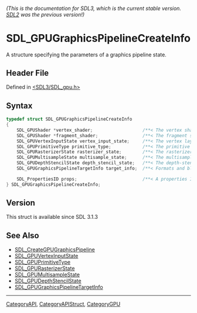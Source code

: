 ###### (This is the documentation for SDL3, which is the current stable version. [SDL2](https://wiki.libsdl.org/SDL2/) was the previous version!)
# SDL_GPUGraphicsPipelineCreateInfo

A structure specifying the parameters of a graphics pipeline state.

## Header File

Defined in [<SDL3/SDL_gpu.h>](https://github.com/libsdl-org/SDL/blob/main/include/SDL3/SDL_gpu.h)

## Syntax

```c
typedef struct SDL_GPUGraphicsPipelineCreateInfo
{
    SDL_GPUShader *vertex_shader;                   /**< The vertex shader used by the graphics pipeline. */
    SDL_GPUShader *fragment_shader;                 /**< The fragment shader used by the graphics pipeline. */
    SDL_GPUVertexInputState vertex_input_state;     /**< The vertex layout of the graphics pipeline. */
    SDL_GPUPrimitiveType primitive_type;            /**< The primitive topology of the graphics pipeline. */
    SDL_GPURasterizerState rasterizer_state;        /**< The rasterizer state of the graphics pipeline. */
    SDL_GPUMultisampleState multisample_state;      /**< The multisample state of the graphics pipeline. */
    SDL_GPUDepthStencilState depth_stencil_state;   /**< The depth-stencil state of the graphics pipeline. */
    SDL_GPUGraphicsPipelineTargetInfo target_info;  /**< Formats and blend modes for the render targets of the graphics pipeline. */

    SDL_PropertiesID props;                         /**< A properties ID for extensions. Should be 0 if no extensions are needed. */
} SDL_GPUGraphicsPipelineCreateInfo;
```

## Version

This struct is available since SDL 3.1.3

## See Also

- [SDL_CreateGPUGraphicsPipeline](SDL_CreateGPUGraphicsPipeline)
- [SDL_GPUVertexInputState](SDL_GPUVertexInputState)
- [SDL_GPUPrimitiveType](SDL_GPUPrimitiveType)
- [SDL_GPURasterizerState](SDL_GPURasterizerState)
- [SDL_GPUMultisampleState](SDL_GPUMultisampleState)
- [SDL_GPUDepthStencilState](SDL_GPUDepthStencilState)
- [SDL_GPUGraphicsPipelineTargetInfo](SDL_GPUGraphicsPipelineTargetInfo)

----
[CategoryAPI](CategoryAPI), [CategoryAPIStruct](CategoryAPIStruct), [CategoryGPU](CategoryGPU)


